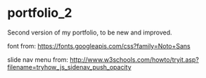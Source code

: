 # portfolio_2
Second version of my portfolio, to be new and improved.

font from:
https://fonts.googleapis.com/css?family=Noto+Sans

slide nav menu from:
http://www.w3schools.com/howto/tryit.asp?filename=tryhow_js_sidenav_push_opacity

